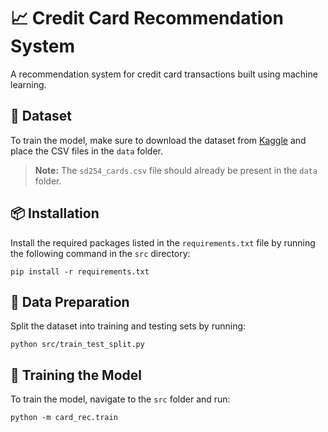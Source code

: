 
# 📈 Credit Card Recommendation System

A recommendation system for credit card transactions built using machine learning.

## 📂 Dataset

To train the model, make sure to download the dataset from [Kaggle](https://www.kaggle.com/datasets/ealtman2019/credit-card-transactions) and place the CSV files in the `data` folder.  
> **Note:** The `sd254_cards.csv` file should already be present in the `data` folder. 

## 📦 Installation

Install the required packages listed in the `requirements.txt` file by running the following command in the `src` directory:  
```
pip install -r requirements.txt
```

## 🔄 Data Preparation

Split the dataset into training and testing sets by running:  
```
python src/train_test_split.py
```

## 🚀 Training the Model

To train the model, navigate to the `src` folder and run:  
```
python -m card_rec.train
```
